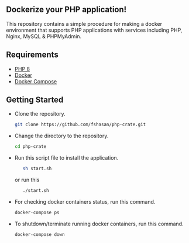 ## Dockerize your PHP application!

This repository contains a simple procedure for making a docker environment that supports PHP applications with services including PHP, Nginx, MySQL & PHPMyAdmin.

## Requirements

- [PHP 8](https://kinsta.com/blog/install-php/)
- [Docker](https://www.digitalocean.com/community/tutorials/how-to-install-and-use-docker-compose-on-ubuntu-20-04)
- [Docker Compose](https://www.digitalocean.com/community/tutorials/how-to-install-and-use-docker-compose-on-ubuntu-20-04)

## Getting Started

- Clone the repository.

  ```sh
  git clone https://github.com/fshasan/php-crate.git
  ```

- Change the directory to the repository.

  ```sh
  cd php-crate
  ```

- Run this script file to install the application.

  ```sh
     sh start.sh
  ```

  or run this

  ```sh
     ./start.sh
  ```

- For checking docker containers status, run this command.

  ```sh
  docker-compose ps
  ```

- To shutdown/terminate running docker containers, run this command.

  ```sh
  docker-compose down
  ```

